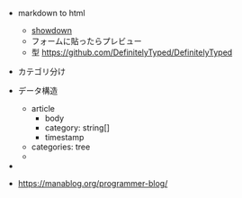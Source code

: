 -   markdown to html
    -   [showdown](https://github.com/showdownjs/showdown)
    -   フォームに貼ったらプレビュー
    -   型 https://github.com/DefinitelyTyped/DefinitelyTyped
-   カテゴリ分け
-   データ構造

    -   article
        -   body
        -   category: string[]
        -   timestamp
    -   categories: tree
    -

-
-   https://manablog.org/programmer-blog/
